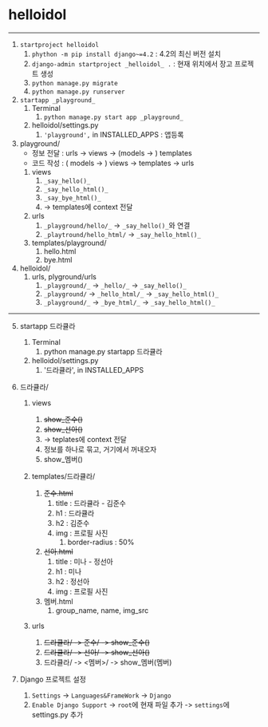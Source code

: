 # helloidol

---

1. `startproject helloidol`
   1. `phython -m pip install django~=4.2` : 4.2의 최신 버전 설치
   2. `django-admin startproject _helloidol_ .` : 현재 위치에서 장고 프로젝트 생성
   3. `python manage.py migrate` 
   4. `python manage.py runserver`
2. `startapp _playground_`
   1. Terminal
      1. `python manage.py start app _playground_`
   2. helloidol/settings.py
      1. `'playground',` in INSTALLED_APPS : 앱등록
3. playground/
   - 정보 전달 : urls -> views -> (models -> ) templates
   - 코드 작성 : ( models -> ) views -> templates -> urls 
   1. views
      1. `_say_hello()_`
      2. `_say_hello_html()_`
      3. `_say_bye_html()_`
      4. -> templates에 context 전달 
   2. urls
      1. `_playground/hello/_` -> `_say_hello()_`와 연결
      2. `_playtround/hello_html/` -> `_say_hello_html()_`
   3. templates/playground/
      1. hello.html
      2. bye.html
4. helloidol/
   1. urls, plyground/urls
      1. `_playground/_` -> `_hello/_` -> `_say_hello()_`
      2. `_playground/` -> `_hello_html/_` -> `_say_hello_html()_`
      3. `_playground/_` -> `_bye_html/_` -> `_say_hello_html()_`

--- 
5. startapp 드라큘라  
   1. Terminal 
      1. python manage.py startapp 드라큘라
   2. helloidol/settings.py
      1. '드라큘라', in INSTALLED_APPS
6. 드라큘라/
   1. views
      1. ~~show_준수()~~
      2. ~~show_선아()~~
      3. -> teplates에 context 전달
      4. 정보를 하나로 묶고, 거기에서 꺼내오자
      5. show_멤버()
   2. templates/드라큘라/
      1. ~~준수.html~~
         1. title : 드라큘라 - 김준수
         2. h1 : 드라큘라
         3. h2 : 김준수
         4. img : 프로필 사진
            1. border-radius : 50%
      2. ~~선아.html~~
         1. title : 미나 - 정선아
         2. h1 : 미나
         3. h2 : 정선아
         4. img : 프로필 사진
      3. 멤버.html
         1. group_name, name, img_src

   3. urls
      1. ~~드라큘라/ -> 준수/ -> show_준수()~~
      2. ~~드라큘라/ -> 선아/ -> show_선아()~~
      3. 드라큘라/ -> <멤버>/ -> show_멤버(멤버)
      


6. Django 프로젝트 설정
   1. `Settings` -> `Languages&FrameWork` -> `Django` 
   2. `Enable Django Support` -> `root`에 현재 파일 추가 -> `settings`에 settings.py 추가


